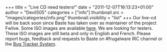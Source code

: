 +++
title = "Live CD need testers!"
date = "2011-12-07T16:13:23+01:00"
author = "Devil505"
categories = ["info"]
thumbnail.src = "images/categories/info.png"
thumbnail.visibility = "list"
+++
Our live-cd will be back soon since Baste has taken over as maintainer of the project Fwlive. Some ISO images are available [here](http://ftp.frugalware.org/pub/other/people/baste/livecd/).
 We are looking for testers. These ISO images are still beta and only in English and French. Please report bugs, feedback and requests to Baste on #frugalware IRC channel or the [Bug Tracker System](http://bugs.frugalware.org).